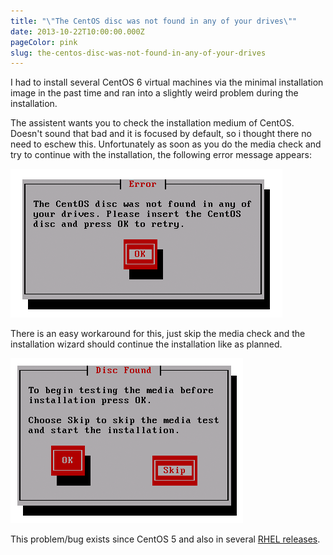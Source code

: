 ```yaml
---
title: "\"The CentOS disc was not found in any of your drives\""
date: 2013-10-22T10:00:00.000Z
pageColor: pink
slug: the-centos-disc-was-not-found-in-any-of-your-drives
---
```


I had to install several CentOS 6 virtual machines via the minimal installation image in the past time and ran into a slightly weird problem during the installation. 

The assistent wants you to check the installation medium of CentOS. Doesn't sound that bad and it is focused by default, so i thought there no need to eschew this. Unfortunately as soon as you do the media check and try to continue with the installation, the following error message appears:

![CentOS media check error](/assets/images/posts/the-centos-disc-was-not-found-in-any-of-your-drives/1.png)

There is an easy workaround for this, just skip the media check and the installation wizard should continue the installation like as planned.

![CentOS media check solution](/assets/images/posts/the-centos-disc-was-not-found-in-any-of-your-drives/2.png)

This problem/bug exists since CentOS 5 and also in several [RHEL releases](https://bugzilla.redhat.com/show_bug.cgi?id=470033).
